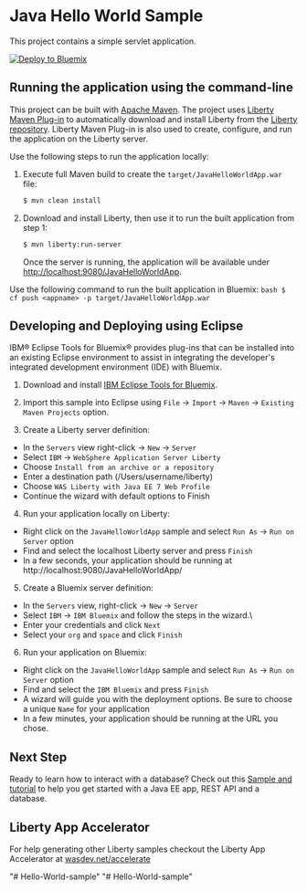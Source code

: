# Java Hello World Sample

This project contains a simple servlet application.

[![Deploy to Bluemix](https://bluemix.net/deploy/button.png)](https://bluemix.net/deploy?repository=https://github.com/IBM-Bluemix/java-helloworld)

## Running the application using the command-line

This project can be built with [Apache Maven](http://maven.apache.org/). The project uses [Liberty Maven Plug-in][] to automatically download and install Liberty from the [Liberty repository](https://developer.ibm.com/wasdev/downloads/). Liberty Maven Plug-in is also used to create, configure, and run the application on the Liberty server. 

Use the following steps to run the application locally:

1. Execute full Maven build to create the `target/JavaHelloWorldApp.war` file:
    ```bash
    $ mvn clean install
    ```

2. Download and install Liberty, then use it to run the built application from step 1:
    ```bash
    $ mvn liberty:run-server
    ```

    Once the server is running, the application will be available under [http://localhost:9080/JavaHelloWorldApp](http://localhost:9080/JavaHelloWorldApp).

Use the following command to run the built application in Bluemix:
    ```bash
    $ cf push <appname> -p target/JavaHelloWorldApp.war
    ```
## Developing and Deploying using Eclipse

IBM® Eclipse Tools for Bluemix® provides plug-ins that can be installed into an existing Eclipse environment to assist in integrating the developer's integrated development environment (IDE) with Bluemix.

1. Download and install  [IBM Eclipse Tools for Bluemix](https://developer.ibm.com/wasdev/downloads/#asset/tools-IBM_Eclipse_Tools_for_Bluemix).

2. Import this sample into Eclipse using `File` -> `Import` -> `Maven` -> `Existing Maven Projects` option.

3. Create a Liberty server definition:
  - In the `Servers` view right-click -> `New` -> `Server`
  - Select `IBM` -> `WebSphere Application Server Liberty`
  - Choose `Install from an archive or a repository`
  - Enter a destination path (/Users/username/liberty)
  - Choose `WAS Liberty with Java EE 7 Web Profile`
  - Continue the wizard with default options to Finish

4. Run your application locally on Liberty:
  - Right click on the `JavaHelloWorldApp` sample and select `Run As` -> `Run on Server` option
  - Find and select the localhost Liberty server and press `Finish`
  - In a few seconds, your application should be running at http://localhost:9080/JavaHelloWorldApp/

5. Create a Bluemix server definition:
  - In the `Servers` view, right-click -> `New` -> `Server`
  - Select `IBM` -> `IBM Bluemix` and follow the steps in the wizard.\
  - Enter your credentials and click `Next`
  - Select your `org` and `space` and click `Finish`

6. Run your application on Bluemix:
  - Right click on the `JavaHelloWorldApp` sample and select `Run As` -> `Run on Server` option
  - Find and select the `IBM Bluemix` and press `Finish`
  - A wizard will guide you with the deployment options. Be sure to choose a unique `Name` for your application
  - In a few minutes, your application should be running at the URL you chose.

## Next Step
Ready to learn how to interact with a database? Check out this [Sample and tutorial](https://github.com/IBM-Bluemix/get-started-java) to help you get started with a Java EE app, REST API and a database.

## Liberty App Accelerator

For help generating other Liberty samples checkout the Liberty App Accelerator at [wasdev.net/accelerate](http://wasdev.net/accelerate)

[Liberty Maven Plug-in]: https://github.com/WASdev/ci.maven
"# Hello-World-sample" 
"# Hello-World-sample" 
"# Hello-World-sample" 
